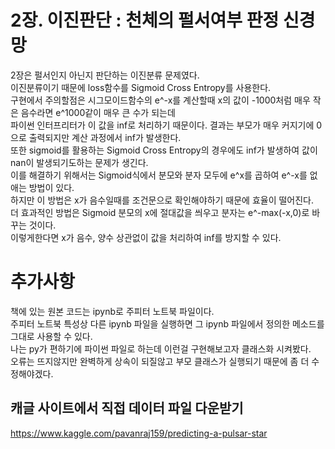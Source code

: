 # 2장. 이진판단 : 천체의 펄서여부 판정 신경망
2장은 펄서인지 아닌지 판단하는 이진분류 문제였다.  
이진분류이기 때문에 loss함수를 Sigmoid Cross Entropy를 사용한다.  
구현에서 주의할점은 시그모이드함수의 e^-x를 계산할때 x의 값이 -1000처럼 매우 작은 음수라면 e^1000같이 매우 큰 수가 되는데  
파이썬 인터프리터가 이 값을 inf로 처리하기 때문이다. 결과는 부모가 매우 커지기에 0으로 출력되지만 계산 과정에서 inf가 발생한다.  
또한 sigmoid를 활용하는 Sigmoid Cross Entropy의 경우에도 inf가 발생하여 값이 nan이 발생되기도하는 문제가 생긴다.  
이를 해결하기 위해서는 Sigmoid식에서 분모와 분자 모두에 e^x를 곱하여 e^-x를 없애는 방법이 있다.  
하지만 이 방법은 x가 음수일때를 조건문으로 확인해야하기 때문에 효율이 떨어진다.  
더 효과적인 방법은 Sigmoid 분모의 x에 절대값을 씌우고 분자는 e^-max(-x,0)로 바꾸는 것이다.  
이렇게한다면 x가 음수, 양수 상관없이 값을 처리하여 inf를 방지할 수 있다.
  
# 추가사항
책에 있는 원본 코드는 ipynb로 주피터 노트북 파일이다.  
주피터 노트북 특성상 다른 ipynb 파일을 실행하면 그 ipynb 파일에서 정의한 메소드를 그대로 사용할 수 있다.  
나는 py가 편하기에 파이썬 파일로 하는데 이런걸 구현해보고자 클래스화 시켜봤다.  
오류는 뜨지않지만 완벽하게 상속이 되질않고 부모 클래스가 실행되기 때문에 좀 더 수정해야겠다.


## 캐글 사이트에서 직접 데이터 파일 다운받기
https://www.kaggle.com/pavanraj159/predicting-a-pulsar-star

